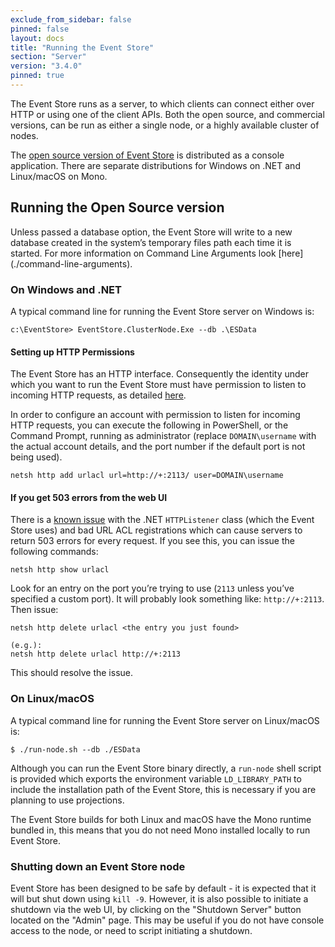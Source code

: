 ```yaml
---
exclude_from_sidebar: false
pinned: false
layout: docs
title: "Running the Event Store"
section: "Server"
version: "3.4.0"
pinned: true
---
```


The Event Store runs as a server, to which clients can connect either over HTTP or using one of the client APIs. Both the open source, and commercial versions, can be run as either a single node, or a highly available cluster of nodes.

The [open source version of Event Store](/downloads) is distributed as a console application. There are separate distributions for Windows on .NET and Linux/macOS on Mono.

## Running the Open Source version

<span class="note--warning">
Unless passed a database option, the Event Store will write to a new database created in the system’s temporary files path each time it is started. For more information on Command Line Arguments look [here](./command-line-arguments).
</span>

### On Windows and .NET

A typical command line for running the Event Store server on Windows is:

```
c:\EventStore> EventStore.ClusterNode.Exe --db .\ESData
```

#### Setting up HTTP Permissions

The Event Store has an HTTP interface. Consequently the identity under which you want to run the Event Store must have permission to listen to incoming HTTP requests, as detailed [here](http://msdn.microsoft.com/en-us/library/ms733768.aspx).

In order to configure an account with permission to listen for incoming HTTP requests, you can execute the following in PowerShell, or the Command Prompt, running as administrator (replace `DOMAIN\username` with the actual account details, and the port number if the default port is not being used).

```
netsh http add urlacl url=http://+:2113/ user=DOMAIN\username
```

#### If you get 503 errors from the web UI

There is a [known issue](http://stackoverflow.com/questions/8142396/what-causes-a-httplistener-http-503-error) with the .NET `HTTPListener` class (which the Event Store uses) and bad URL ACL registrations which can cause servers to return 503 errors for every request. If you see this, you can issue the following commands:

```
netsh http show urlacl
```

Look for an entry on the port you’re trying to use (`2113` unless you’ve specified a custom port). It will probably look something like: `http://+:2113`. Then issue:

```
netsh http delete urlacl <the entry you just found>

(e.g.):
netsh http delete urlacl http://+:2113
```

This should resolve the issue.

### On Linux/macOS

A typical command line for running the Event Store server on Linux/macOS is:

```
$ ./run-node.sh --db ./ESData
```

Although you can run the Event Store binary directly, a `run-node` shell script is provided which exports the environment variable `LD_LIBRARY_PATH` to include the installation path of the Event Store, this is necessary if you are planning to use projections.

The Event Store builds for both Linux and macOS have the Mono runtime bundled in, this means that you do not need Mono installed locally to run Event Store.

### Shutting down an Event Store node

Event Store has been designed to be safe by default - it is expected that it will but shut down using `kill -9`. However, it is also possible to initiate a shutdown via the web UI, by clicking on the "Shutdown Server" button located on the "Admin" page. This may be useful if you do not have console access to the node, or need to script initiating a shutdown.
